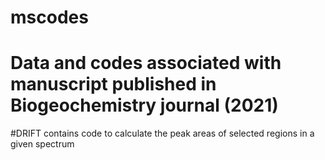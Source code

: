 # mscodes
# Data and codes associated with manuscript published in Biogeochemistry journal (2021)
#DRIFT contains code to calculate the peak areas of selected regions in a given spectrum
